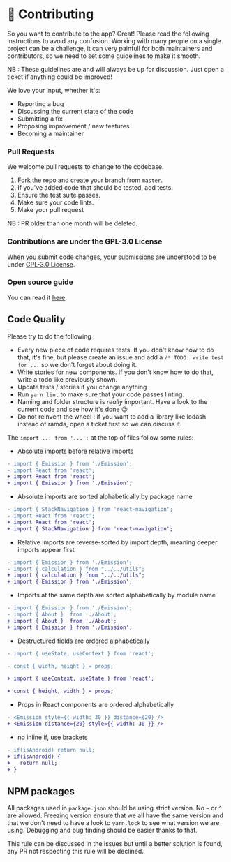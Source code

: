 # 👐 Contributing

So you want to contribute to the app? Great! Please read the following instructions to avoid any confusion. Working with many people on a single project can be a challenge, it can very painfull for both maintainers and contributors, so we need to set some guidelines to make it smooth.

NB : These guidelines are and will always be up for discussion. Just open a ticket if anything could be improved!

We love your input, whether it's:

- Reporting a bug
- Discussing the current state of the code
- Submitting a fix
- Proposing improvement / new features
- Becoming a maintainer

### Pull Requests

We welcome pull requests to change to the codebase.

1. Fork the repo and create your branch from `master`.
2. If you've added code that should be tested, add tests.
3. Ensure the test suite passes.
4. Make sure your code lints.
5. Make your pull request

NB : PR older than one month will be deleted.

### Contributions are under the GPL-3.0 License

When you submit code changes, your submissions are understood to be under [GPL-3.0 License](https://github.com/NotMyFaultEarth/nmf-app/blob/master/LICENSE).

### Open source guide

You can read it [here](https://opensource.guide/).

## Code Quality

Please try to do the following :

- Every new piece of code requires tests. If you don't know how to do that, it's fine, but please create an issue and add a `/* TODO: write test for ...` so we don't forget about doing it.
- Write stories for new components. If you don't know how to do that, write a todo like previously shown.
- Update tests / stories if you change anything
- Run `yarn lint` to make sure that your code passes linting.
- Naming and folder structure is _really_ important. Have a look to the current code and see how it's done 😉
- Do not reinvent the wheel : if you want to add a library like lodash instead of ramda, open a ticket first so we can discuss it.

The `import ... from '...';` at the top of files follow some rules:

- Absolute imports before relative imports

```diff
- import { Emission } from './Emission';
- import React from 'react';
+ import React from 'react';
+ import { Emission } from './Emission';
```

- Absolute imports are sorted alphabetically by package name

```diff
- import { StackNavigation } from 'react-navigation';
- import React from 'react';
+ import React from 'react';
+ import { StackNavigation } from 'react-navigation';
```

- Relative imports are reverse-sorted by import depth, meaning deeper imports appear first

```diff
- import { Emission } from './Emission';
- import { calculation } from "../../utils";
+ import { calculation } from "../../utils";
+ import { Emission } from './Emission';
```

- Imports at the same depth are sorted alphabetically by module name

```diff
- import { Emission } from './Emission';
- import { About }  from './About';
+ import { About }  from './About';
+ import { Emission } from './Emission';
```

- Destructured fields are ordered alphabetically

```diff
- import { useState, useContext } from 'react';

- const { width, height } = props;

+ import { useContext, useState } from 'react';

+ const { height, width } = props;
```

- Props in React components are ordered alphabetically

```diff
- <Emission style={{ width: 30 }} distance={20} />
+ <Emission distance={20} style={{ width: 30 }} />
```

- no inline if, use brackets

```diff
- if(isAndroid) return null;
+ if(isAndroid) {
+   return null;
+ }
```

## NPM packages

All packages used in `package.json` should be using strict version. No `~` or `^` are allowed. Freezing version ensure that we all have the same version and that we don't need to have a look to `yarn.lock` to see what version we are using. Debugging and bug finding should be easier thanks to that.

This rule can be discussed in the issues but until a better solution is found, any PR not respecting this rule will be declined.
